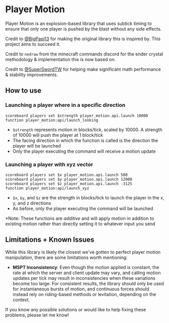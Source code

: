 # Player Motion
Player Motion is an explosion-based library that uses subtick timing to ensure that only one player is pushed by the blast without any side effects.

Credit to [@BigPapi13](https://github.com/BigPapi13/Delta) for making the original library this is inspired by. This project aims to succeed it.

Credit to `nedraw` from the minecraft commands discord for the ender crystal methodology & implementation this is now based on.

Credit to [@SuperSwordTW](https://github.com/SuperSwordTW) for helping make significant math performance & stability improvements.

## How to use

### Launching a player where in a specific direction

```mcfunction
scoreboard players set $strength player_motion.api.launch 10000
function player_motion:api/launch_looking
```
- `$strength` represents motion in blocks/tick, scaled by 10000. A strength of 10000 will push the player at 1 block/tick
- The facing direction in which the function is called is the direction the player will be launched
- Only the player executing the command will receive a motion update

### Launching a player with xyz vector

```mcfunction
scoreboard players set $x player_motion.api.launch 500
scoreboard players set $y player_motion.api.launch 12000
scoreboard players set $z player_motion.api.launch -3125
function player_motion:api/launch_xyz
```
- `$x`, `$y`, and `$z` are the strength in blocks/tick to launch the player in the x, y, and z directions
- As before, only the player executing the command will be launched

*Note: These functions are *additive* and will apply motion in addition to existing motion rather than directly setting it to whatever input you send 

## Limitations + Known Issues

While this library is likely the closest we've gotten to perfect player motion manipulation, there are some limitations worth mentioning:
- **MSPT Inconsistency**: Even though the motion applied is constant, the rate at which the server and client update may vary, and calling motion updates per tick may result in inconsistencies when these variations become too large. For consistent results, the library should only be used for instantaneous bursts of motion, and continuous forces should instead rely on riding-based methods or levitation, depending on the context.

If you know any possible solutions or would like to help fixing these problems, please let me know!
